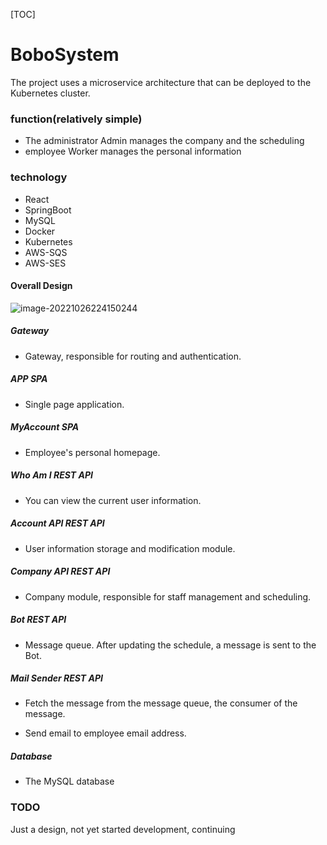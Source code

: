 [TOC]

# BoboSystem

The project uses a microservice architecture that can be deployed to the Kubernetes cluster.

### function(relatively simple)

  - The administrator Admin manages the company and the scheduling 
  - employee Worker manages the personal information

### technology

- React 
- SpringBoot
- MySQL
- Docker
- Kubernetes
- AWS-SQS
- AWS-SES

#### Overall Design

![image-20221026224150244](https://tva1.sinaimg.cn/large/008vxvgGgy1h7j0ubj372j31mn0u0qab.jpg)

##### Gateway
- Gateway, responsible for routing and authentication.

##### APP SPA
- Single page application.

##### MyAccount SPA
- Employee's personal homepage.

##### Who Am I REST API
- You can view the current user information.

##### Account API REST API
- User information storage and modification module.

##### Company API REST API
- Company module, responsible for staff management and scheduling.

##### Bot REST API
- Message queue. After updating the schedule, a message is sent to the Bot.

##### Mail Sender REST API
- Fetch the message from the message queue, the consumer of the message. 

- Send email to employee email address.

##### Database
- The MySQL database



### TODO

Just a design, not yet started development, continuing
